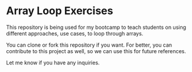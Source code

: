 # Array Loop Exercises

This repository is being used for my bootcamp to teach students on using different approaches, use cases, to loop through arrays.

You can clone or fork this repository if you want. For better, you can contribute to this project as well, so we can use this for future references.

Let me know if you have any inquiries.

